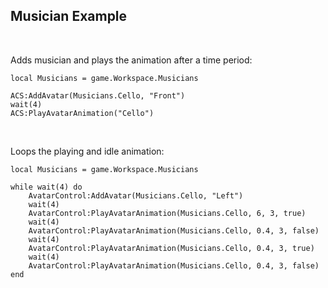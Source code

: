 ## Musician Example

<br>

Adds musician and plays the animation after a time period:
```local ACS = require(script.Parent.ModuleScript)
local Musicians = game.Workspace.Musicians

ACS:AddAvatar(Musicians.Cello, "Front")
wait(4)
ACS:PlayAvatarAnimation("Cello")
```

<br>

Loops the playing and idle animation:
```local AvatarControl = require(script.Parent.AvatarControlModule)
local Musicians = game.Workspace.Musicians

while wait(4) do
	AvatarControl:AddAvatar(Musicians.Cello, "Left")
	wait(4)
	AvatarControl:PlayAvatarAnimation(Musicians.Cello, 6, 3, true)
	wait(4)
	AvatarControl:PlayAvatarAnimation(Musicians.Cello, 0.4, 3, false)
	wait(4)
	AvatarControl:PlayAvatarAnimation(Musicians.Cello, 0.4, 3, true)
	wait(4)
	AvatarControl:PlayAvatarAnimation(Musicians.Cello, 0.4, 3, false)
end
```

